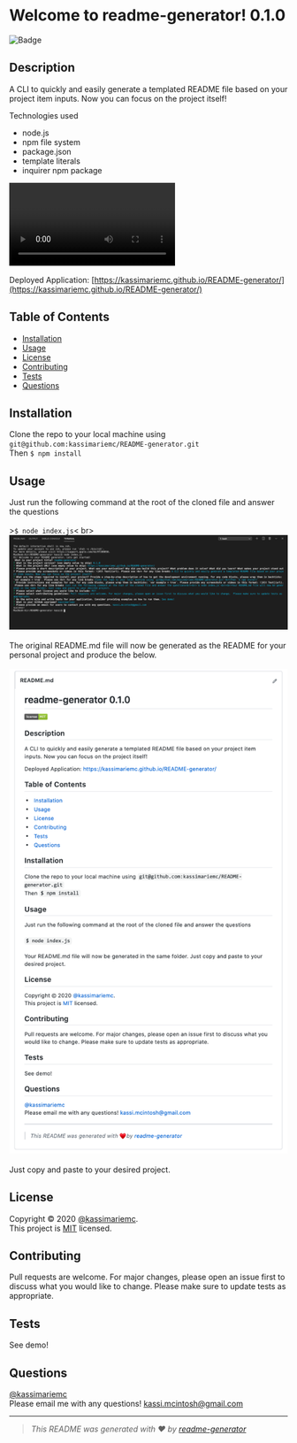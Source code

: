 
  # Welcome to readme-generator! 0.1.0
  ![Badge](https://img.shields.io/badge/license-MIT-green)

  ## Description

  A CLI to quickly and easily generate a templated README file based on your project item inputs. Now you can focus on the project itself!
  
  Technologies used
  * node.js
  * npm file system
  * package.json
  * template literals
  * inquirer npm package

  ![Video Demo](/images/video-demo.mp4)

  Deployed Application: [https://kassimariemc.github.io/README-generator/](https://kassimariemc.github.io/README-generator/)

  ## Table of Contents

  * [Installation](#installation)
  * [Usage](#usage)
  * [License](#license)
  * [Contributing](#contributing)
  * [Tests](#tests)
  * [Questions](#questions)
  
  ## Installation

  Clone the repo to your local machine using `git@github.com:kassimariemc/README-generator.git`<br>Then `$ npm install`

  ## Usage

  Just run the following command at the root of the cloned file and answer the questions<br><br>>`$ node index.js`< br><br>![Terminal View](/images/terminal.png)<br><br> The original README.md file will now be generated as the README for your personal project and produce the below. <br><br>![README generated](/images/readme.png)<br><br>Just copy and paste to your desired project.

  ## License

  Copyright &#169; 2020 [@kassimariemc](https://github.com/kassimariemc).<br>
  This project is [MIT](https://choosealicense.com/licenses/mit/) licensed.
  
  ## Contributing

  Pull requests are welcome. For major changes, please open an issue first to discuss what you would like to change.  Please make sure to update tests as appropriate.

  ## Tests

  See demo!

  ## Questions

  [@kassimariemc](https://github.com/kassimariemc)<br>
  Please email me with any questions! <kassi.mcintosh@gmail.com>

  _____________________________________________________
  > *This README was generated with &hearts; by [readme-generator](https://github.com/kassimariemc/README-generator)*

